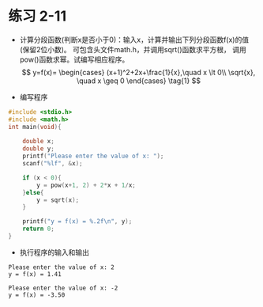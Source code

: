 # 练习 2-11
- 计算分段函数(判断x是否小于0)：输入x，计算并输出下列分段函数f(x)的值(保留2位小数)。 可包含头文件math.h，并调用sqrt()函数求平方根， 调用pow()函数求幂。试编写相应程序。
$$
y=f(x)=
\begin{cases}
(x+1)^2+2x+\frac{1}{x},\quad x \lt 0\\
\sqrt{x}, \quad x \geq 0
\end{cases}
\tag{1}
$$

- 编写程序
```c
#include <stdio.h>
#include <math.h>
int main(void){
    
    double x;
    double y;
    printf("Please enter the value of x: ");
    scanf("%lf", &x);

    if (x < 0){
        y = pow(x+1, 2) + 2*x + 1/x;
    }else{
        y = sqrt(x);
    }

    printf("y = f(x) = %.2f\n", y);
    return 0;
}
```

- 执行程序的输入和输出
```shell
Please enter the value of x: 2
y = f(x) = 1.41

Please enter the value of x: -2
y = f(x) = -3.50
```
